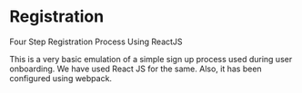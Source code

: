 # Registration
Four Step Registration Process Using ReactJS

This is a very basic emulation of a simple sign up process used during user onboarding. We have used React JS for the same.
Also, it has been configured using webpack.

